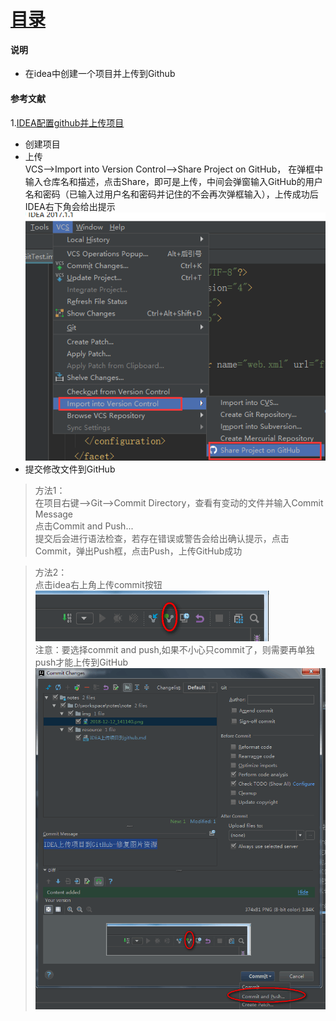 # [目录](../directory.md)
#### 说明

* 在idea中创建一个项目并上传到Github

#### 参考文献
1.[IDEA配置github并上传项目](https://www.cnblogs.com/jinjiyese153/p/6796668.html)


* 创建项目
* 上传  
VCS-->Import into Version Control-->Share Project on GitHub，
在弹框中输入仓库名和描述，点击Share，即可是上传，中间会弹窗输入GitHub的用户名和密码（已输入过用户名和密码并记住的不会再次弹框输入），上传成功后IDEA右下角会给出提示  
![图示](../img/2018-12-11-1.png)  
* 提交修改文件到GitHub  
>方法1：  
在项目右键-->Git-->Commit Directory，查看有变动的文件并输入Commit Message  
点击Commit and Push...  
提交后会进行语法检查，若存在错误或警告会给出确认提示，点击Commit，弹出Push框，点击Push，上传GitHub成功  

>方法2：  
点击idea右上角上传commit按钮
![图示](../img/2018-12-12_141140.png)   
注意：要选择commit and push,如果不小心只commit了，则需要再单独push才能上传到GitHub
![图示](../img/2018-12-12_141527.png)
